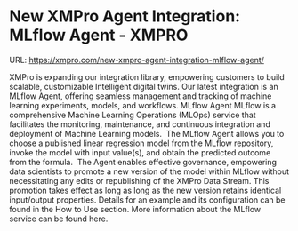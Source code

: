 # New XMPro Agent Integration: MLflow Agent - XMPRO

URL: https://xmpro.com/new-xmpro-agent-integration-mlflow-agent/

XMPro is expanding our integration library, empowering customers to build scalable, customizable Intelligent digital twins. Our latest integration is an MLflow Agent, offering seamless management and tracking of machine learning experiments, models, and workflows.
MLflow Agent
MLflow is a comprehensive Machine Learning Operations (MLOps) service that facilitates the monitoring, maintenance, and continuous integration and deployment of Machine Learning models. 
The MLflow Agent allows you to choose a published linear regression model from the MLflow repository, invoke the model with input value(s), and obtain the predicted outcome from the formula. 
The Agent enables effective governance, empowering data scientists to promote a new version of the model within MLflow without necessitating any edits or republishing of the XMPro Data Stream. This promotion takes effect as long as long as the new version retains identical input/output properties.
Details for an example and its configuration can be found in the How to Use section.
More information about the MLflow service can be found here.